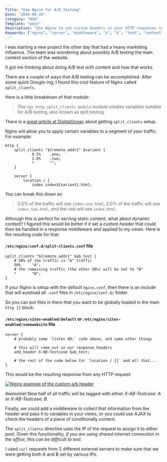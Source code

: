 ```yaml
---
Title: "Use Nginx for A/B Testing"
Date: "2016-08-28"
Category: "Web"
Template: "post"
Description: "Use Nginx to set custom headers in your HTTP responses so you can serve conditional content"
Keywords: ["nginx", "server", "middleware", "a", "b", "test", "content", "conditional", "header", "marketing"]
---
```


I was starting a new project the other day that had a heavy marketing influence. The team was wondering about possibly A/B testing the main content section of the website.

It got me thinking about doing A/B test with content and how that works.

There are a couple of ways that A/B testing can be accomplished. After some quick Google-ing, I found this cool feature of Nginx called `split_clients`.

Here is a little breakdown of that module:

> The `ngx_http_split_clients_module` module creates variables suitable for A/B testing, also known as split testing.

There is a [great article at DigitalOcean](https://www.digitalocean.com/community/tutorials/how-to-target-your-users-with-nginx-analytics-and-a-b-testing) about getting `split_clients` setup.

Nginx will allow you to apply certain variables to a segment of your traffic. For example:

```
http {
    split_clients "${remote_addr}" $variant {
            0.5%    .one;
            2.0%    .two;
            *       "";
    }

    server {
        location / {
            index index${variant}.html;
```

You can break this down as:

> 0.5% of the traffic will see `index.one.html`, 2.0% of the traffic will see `index.two.html`, and the rest will see `index.html`.

Although this is perfect for serving static content, what about dynamic content? I figured this would be better if it set a *custom header* that could then be handled in a response middleware and applied to my views. Here is the resulting code for that:

#### `/etc/nginx/conf.d/split-clients.conf` file

```
split_clients "${remote_addr}" $ab_test {
    # 50% of the traffic is "A" traffic
    50%     "A";
    # the remaining traffic (the other 50%) will be set to "B"
    *       "B";
}
```

If your Nginx is setup with the default `nginx.conf`, then there is an include that will autoload all `.conf` files in `/etc/nginx/conf.d/` folder.

So you can put files in there that you want to be globally loaded in the main `http {}` block.

#### `/etc/nginx/sites-enabled/default` or `/etc/nginx/sites-enabled/somewebsite` file

```
server {
    # probably some `listen 80;` code above, and some other things

    # this will come out in our response headers
    add_header X-AB-Testcase $ab_test;

    # the rest of the code below for `location / {}` and all that...
}
```

This would be the resulting response from any HTTP request:

<div class="center">
  <a href="http://ohdoylerules.com/images/nginx-ab-header.png" title="Nginx example of the custom a/b header" target="_blank"><img alt="Nginx example of the custom a/b header" src="http://ohdoylerules.com/images/nginx-ab-header.png" ></a>
</div>

Awesome! Now half of all traffic will be tagged with either *X-AB-Testcase: A* or *X-AB-Testcase: B*.

Finally, we could add a middleware to collect that information from the header and pass it to variables in your views, or you could use AJAX to check the headers of a piece of conditionally content.

The `split_clients` directive uses the IP of the request to assign it to either pool. Given this functionality, *if you are using shared internet connection in the office, this can be difficult to test*.

I used `curl` requests from 2 different external servers to make sure that we were getting both A and B set by various IPs.

